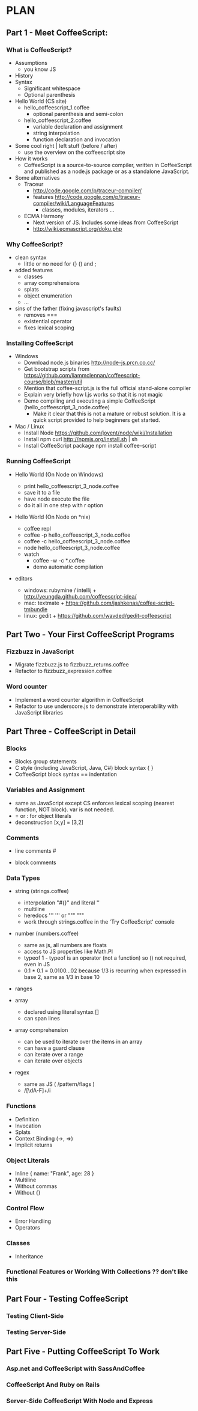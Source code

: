 PLAN
====

Part 1 - Meet CoffeeScript:
---------------------------

### What is CoffeeScript?

* Assumptions
    * you know JS
* History
* Syntax
    * Significant whitespace
    * Optional parenthesis
* Hello World (CS site)
    * hello_coffeescript_1.coffee 
	    * optional parenthesis and semi-colon
    * hello_coffeescript_2.coffee
	    * variable declaration and assignment
		* string interpolation
		* function declaration and invocation
* Some cool right | left stuff (before / after)
    * use the overview on the coffeescript site
* How it works
	* CoffeeScript is a source-to-source compiler, written in CoffeeScript and published as a node.js package or as a standalone JavaScript. 
* Some alternatives
    * Traceur
	    * http://code.google.com/p/traceur-compiler/
		* features http://code.google.com/p/traceur-compiler/wiki/LanguageFeatures
		    * classes, modules, iterators ...
    * ECMA Harmony
	    * Next version of JS. Includes some ideas from CoffeeScript
	    * http://wiki.ecmascript.org/doku.php

### Why CoffeeScript?

* clean syntax
    * little or no need for {} () and ;
* added features
    * classes
	* array comprehensions
	* splats 
	* object enumeration
	* ...
* sins of the father (fixing javascript's faults)
    * removes ===
	* existential operator
	* fixes lexical scoping

### Installing CoffeeScript

* Windows
    * Download node.js binaries http://node-js.prcn.co.cc/
	* Get bootstrap scripts from https://github.com/liammclennan/coffeescript-course/blob/master/util
	* Mention that coffee-script.js is the full official stand-alone compiler
	* Explain very briefly how l.js works so that it is not magic
	* Demo compiling and executing a simple CoffeeScript (hello_coffeescript_3_node.coffee)
		* Make it clear that this is not a mature or robust solution. It is a quick script provided to help beginners get started.		
* Mac / Linux
	* Install Node https://github.com/joyent/node/wiki/Installation
	* Install npm curl http://npmjs.org/install.sh | sh
	* Install CoffeeScript package npm install coffee-script		

### Running CoffeeScript

* Hello World (On Node on Windows)
	* print hello_coffeescript_3_node.coffee
	* save it to a file
	* have node execute the file
	* do it all in one step with r option
* Hello World (On Node on *nix)
	* coffee repl
	* coffee -p hello_coffeescript_3_node.coffee
	* coffee -c hello_coffeescript_3_node.coffee
	* node hello_coffeescript_3_node.coffee
	* watch
		* coffee -w -c *.coffee
		* demo automatic compilation
	
* editors
    * windows: rubymine / intellij + http://yeungda.github.com/coffeescript-idea/
    * mac: textmate + https://github.com/jashkenas/coffee-script-tmbundle
    * linux: gedit + https://github.com/wavded/gedit-coffeescript

Part Two - Your First CoffeeScript Programs
-------------------------------------------

### Fizzbuzz in JavaScript

* Migrate fizzbuzz.js to fizzbuzz_returns.coffee
* Refactor to fizzbuzz_expression.coffee

### Word counter

* Implement a word counter algorithm in CoffeeScript
* Refactor to use underscore.js to demonstrate interoperability with JavaScript libraries


Part Three - CoffeeScript in Detail
-----------------------------------

### Blocks

* Blocks group statements
* C style (including JavaScript, Java, C#) block syntax { }
* CoffeeScript block syntax == indentation

### Variables and Assignment

* same as JavaScript except CS enforces lexical scoping (nearest function, NOT block). var is not needed.
* = or : for object literals
* deconstruction [x,y] = [3,2]

### Comments

* line comments #
* block comments

  ###

  ###

### Data Types

* string (strings.coffee)
  * interpolation "#{}" and literal ''
  * multiline
  * heredocs   '''    ''' or """   """
  * work through strings.coffee in the 'Try CoffeeScript' console

* number (numbers.coffee)
  * same as js, all numbers are floats
  * access to JS properties like Math.PI 
  * typeof 1 - typeof is an operator (not a function) so () not required, even in JS
  * 0.1 * 0.1 = 0.0100...02 because 1/3 is recurring when expressed in base 2, same as 1/3 in base 10
  
* ranges
  
* array
  * declared using literal syntax [] 
  * can span lines
  
* array comprehension
  * can be used to iterate over the items in an array
  * can have a guard clause
  * can iterate over a range
  * can iterate over objects

* regex
  * same as JS ( /pattern/flags )
  * /[\dA-F]+/i

### Functions

* Definition
* Invocation
* Splats
* Context Binding (->, =>)
* Implicit returns

### Object Literals

* Inline { name: "Frank", age: 28 }
* Multiline
* Without commas
* Without {}

### Control Flow
* Error Handling
* Operators

### Classes
* Inheritance

### Functional Features or Working With Collections ?? don't like this

Part Four - Testing CoffeeScript
--------------------------------

### Testing Client-Side

### Testing Server-Side

Part Five - Putting CoffeeScript To Work
----------------------------------------

### Asp.net and CoffeeScript with SassAndCoffee

### CoffeeScript And Ruby on Rails

### Server-Side CoffeeScript With Node and Express


